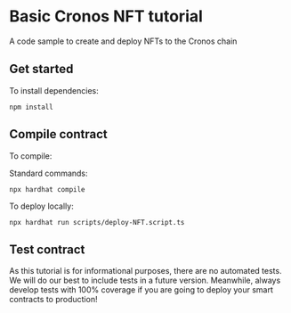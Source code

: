 # Basic Cronos NFT tutorial

A code sample to create and deploy NFTs to the Cronos chain

## Get started

To install dependencies:

```shell
npm install
```

## Compile contract

To compile:

Standard commands:

```shell
npx hardhat compile
```

To deploy locally:

```shell
npx hardhat run scripts/deploy-NFT.script.ts
```

## Test contract

As this tutorial is for informational purposes, there are no automated tests. We will do our best to include tests in a future version. Meanwhile, always develop tests with 100% coverage if you are going to deploy your smart contracts to production!
